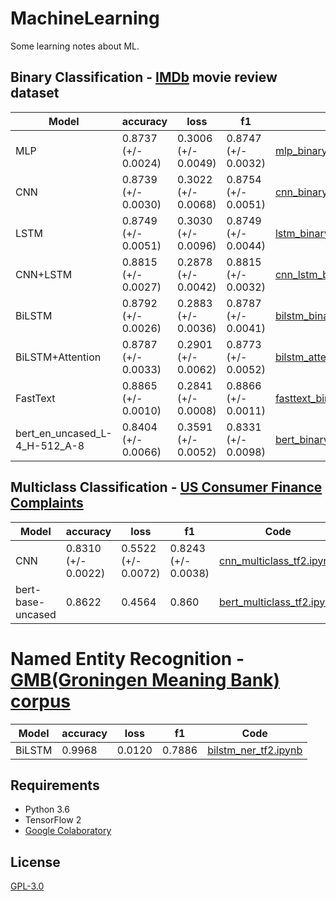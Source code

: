 # MachineLearning
Some learning notes about ML.

## Binary Classification - [IMDb](https://ai.stanford.edu/~amaas/data/sentiment/) movie review dataset

| Model            | accuracy            | loss                | f1                  |Code|
| ---------------- | ------------------- | ------------------- | ------------------- |---|
|MLP|0.8737 (+/- 0.0024)|0.3006 (+/- 0.0049)|0.8747 (+/- 0.0032)|[mlp_binary_tf2.ipynb](Classification/binary/mlp_binary_tf2.ipynb)|
| CNN              | 0.8739 (+/- 0.0030) | 0.3022 (+/- 0.0068) | 0.8754 (+/- 0.0051) |[cnn_binary_tf2.ipynb](Classification/binary/cnn_binary_tf2.ipynb)|
| LSTM             | 0.8749 (+/- 0.0051) | 0.3030 (+/- 0.0096) | 0.8749 (+/- 0.0044) |[lstm_binary_tf2.ipynb](Classification/binary/lstm_binary_tf2.ipynb)|
| CNN+LSTM         | 0.8815 (+/- 0.0027) | 0.2878 (+/- 0.0042) | 0.8815 (+/- 0.0032) |[cnn_lstm_binary_tf2.ipynb](Classification/binary/cnn_lstm_binary_tf2.ipynb)|
| BiLSTM           | 0.8792 (+/- 0.0026) | 0.2883 (+/- 0.0036) | 0.8787 (+/- 0.0041) |[bilstm_binary_tf2.ipynb](Classification/binary/bilstm_binary_tf2.ipynb)|
| BiLSTM+Attention | 0.8787 (+/- 0.0033) | 0.2901 (+/- 0.0062) | 0.8773 (+/- 0.0052) |[bilstm_attention_binary_tf2.ipynb](Classification/binary/bilstm_attention_binary_tf2.ipynb)|
| FastText         | 0.8865 (+/- 0.0010) | 0.2841 (+/- 0.0008) | 0.8866 (+/- 0.0011) |[fasttext_binary_tf2.ipynb](Classification/binary/fasttext_binary_tf2.ipynb)|
| bert_en_uncased_L-4_H-512_A-8|0.8404 (+/- 0.0066)|0.3591 (+/- 0.0052)|0.8331 (+/- 0.0098)|[bert_binary_tf2.ipynb](Classification/binary/bert_binary_tf2.ipynb)|

## Multiclass Classification - [US Consumer Finance Complaints](https://www.kaggle.com/cfpb/us-consumer-finance-complaints)

| Model            | accuracy            | loss                | f1                  |Code|
| ---------------- | ------------------- | ------------------- | ------------------- |---|
|CNN|0.8310 (+/- 0.0022)|0.5522 (+/- 0.0072)|0.8243 (+/- 0.0038)|[cnn_multiclass_tf2.ipynb](Classification/multiclass/cnn_multiclass_tf2.ipynb)|
|bert-base-uncased|0.8622|0.4564|0.860|[bert_multiclass_tf2.ipynb](Classification/multiclass/bert_multiclass_tf2.ipynb)|

# Named Entity Recognition - [GMB(Groningen Meaning Bank) corpus](https://www.kaggle.com/abhinavwalia95/entity-annotated-corpus)

| Model            | accuracy            | loss                | f1                  |Code|
| ---------------- | ------------------- | ------------------- | ------------------- |---|
|BiLSTM|0.9968|0.0120|0.7886|[bilstm_ner_tf2.ipynb](NER/bilstm_ner_tf2.ipynb)|

## Requirements

* Python 3.6
* TensorFlow 2
* [Google Colaboratory](https://colab.research.google.com/)

## License

[GPL-3.0](LICENSE)